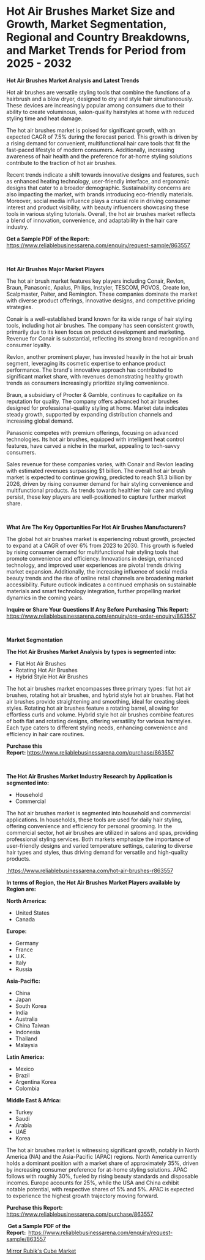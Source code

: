 <p><h1>Hot Air Brushes Market Size and Growth, Market Segmentation, Regional and Country Breakdowns, and Market Trends for Period from 2025 -  2032</h1></p><p><strong>Hot Air Brushes Market Analysis and Latest Trends</strong></p>
<p><p>Hot air brushes are versatile styling tools that combine the functions of a hairbrush and a blow dryer, designed to dry and style hair simultaneously. These devices are increasingly popular among consumers due to their ability to create voluminous, salon-quality hairstyles at home with reduced styling time and heat damage. </p><p>The hot air brushes market is poised for significant growth, with an expected CAGR of 7.5% during the forecast period. This growth is driven by a rising demand for convenient, multifunctional hair care tools that fit the fast-paced lifestyle of modern consumers. Additionally, increasing awareness of hair health and the preference for at-home styling solutions contribute to the traction of hot air brushes.</p><p>Recent trends indicate a shift towards innovative designs and features, such as enhanced heating technology, user-friendly interface, and ergonomic designs that cater to a broader demographic. Sustainability concerns are also impacting the market, with brands introducing eco-friendly materials. Moreover, social media influence plays a crucial role in driving consumer interest and product visibility, with beauty influencers showcasing these tools in various styling tutorials. Overall, the hot air brushes market reflects a blend of innovation, convenience, and adaptability in the hair care industry.</p></p>
<p><strong>Get a Sample PDF of the Report:&nbsp;</strong> <a href="https://www.reliablebusinessarena.com/enquiry/request-sample/863557?utm_campaign=1912&utm_medium=2&utm_source=Github&utm_content=ia&utm_term=08022025&utm_id=hot-air-brushes">https://www.reliablebusinessarena.com/enquiry/request-sample/863557</a></p>
<p>&nbsp;</p>
<p><strong>Hot Air Brushes Major Market Players</strong></p>
<p><p>The hot air brush market features key players including Conair, Revlon, Braun, Panasonic, Apalus, Philips, Instyler, TESCOM, POVOS, Create Ion, Scalpmaster, Paiter, and Remington. These companies dominate the market with diverse product offerings, innovative designs, and competitive pricing strategies.</p><p>Conair is a well-established brand known for its wide range of hair styling tools, including hot air brushes. The company has seen consistent growth, primarily due to its keen focus on product development and marketing. Revenue for Conair is substantial, reflecting its strong brand recognition and consumer loyalty.</p><p>Revlon, another prominent player, has invested heavily in the hot air brush segment, leveraging its cosmetic expertise to enhance product performance. The brand's innovative approach has contributed to significant market share, with revenues demonstrating healthy growth trends as consumers increasingly prioritize styling convenience.</p><p>Braun, a subsidiary of Procter & Gamble, continues to capitalize on its reputation for quality. The company offers advanced hot air brushes designed for professional-quality styling at home. Market data indicates steady growth, supported by expanding distribution channels and increasing global demand.</p><p>Panasonic competes with premium offerings, focusing on advanced technologies. Its hot air brushes, equipped with intelligent heat control features, have carved a niche in the market, appealing to tech-savvy consumers.</p><p>Sales revenue for these companies varies, with Conair and Revlon leading with estimated revenues surpassing $1 billion. The overall hot air brush market is expected to continue growing, predicted to reach $1.3 billion by 2026, driven by rising consumer demand for hair styling convenience and multifunctional products. As trends towards healthier hair care and styling persist, these key players are well-positioned to capture further market share.</p></p>
<p>&nbsp;</p>
<p><strong>What Are The Key Opportunities For Hot Air Brushes Manufacturers?</strong></p>
<p><p>The global hot air brushes market is experiencing robust growth, projected to expand at a CAGR of over 6% from 2023 to 2030. This growth is fueled by rising consumer demand for multifunctional hair styling tools that promote convenience and efficiency. Innovations in design, enhanced technology, and improved user experiences are pivotal trends driving market expansion. Additionally, the increasing influence of social media beauty trends and the rise of online retail channels are broadening market accessibility. Future outlook indicates a continued emphasis on sustainable materials and smart technology integration, further propelling market dynamics in the coming years.</p></p>
<p><strong>Inquire or Share Your Questions If Any Before Purchasing This Report:</strong> <a href="https://www.reliablebusinessarena.com/enquiry/pre-order-enquiry/863557?utm_campaign=1912&utm_medium=2&utm_source=Github&utm_content=ia&utm_term=08022025&utm_id=hot-air-brushes">https://www.reliablebusinessarena.com/enquiry/pre-order-enquiry/863557</a></p>
<p>&nbsp;</p>
<p><strong>Market Segmentation</strong></p>
<p><strong>The Hot Air Brushes Market Analysis by types is segmented into:</strong></p>
<p><ul><li>Flat Hot Air Brushes</li><li>Rotating Hot Air Brushes</li><li>Hybrid Style Hot Air Brushes</li></ul></p>
<p><p>The hot air brushes market encompasses three primary types: flat hot air brushes, rotating hot air brushes, and hybrid style hot air brushes. Flat hot air brushes provide straightening and smoothing, ideal for creating sleek styles. Rotating hot air brushes feature a rotating barrel, allowing for effortless curls and volume. Hybrid style hot air brushes combine features of both flat and rotating designs, offering versatility for various hairstyles. Each type caters to different styling needs, enhancing convenience and efficiency in hair care routines.</p></p>
<p><strong>Purchase this Report:&nbsp;</strong><a href="https://www.reliablebusinessarena.com/purchase/863557?utm_campaign=1912&utm_medium=2&utm_source=Github&utm_content=ia&utm_term=08022025&utm_id=hot-air-brushes">https://www.reliablebusinessarena.com/purchase/863557</a></p>
<p>&nbsp;</p>
<p><strong>The Hot Air Brushes Market Industry Research by Application is segmented into:</strong></p>
<p><ul><li>Household</li><li>Commercial</li></ul></p>
<p><p>The hot air brushes market is segmented into household and commercial applications. In households, these tools are used for daily hair styling, offering convenience and efficiency for personal grooming. In the commercial sector, hot air brushes are utilized in salons and spas, providing professional styling services. Both markets emphasize the importance of user-friendly designs and varied temperature settings, catering to diverse hair types and styles, thus driving demand for versatile and high-quality products.</p></p>
<p><a href="https://www.reliablebusinessarena.com/hot-air-brushes-r863557?utm_campaign=1912&utm_medium=2&utm_source=Github&utm_content=ia&utm_term=08022025&utm_id=hot-air-brushes">&nbsp;https://www.reliablebusinessarena.com/hot-air-brushes-r863557</a></p>
<p><strong>In terms of Region, the Hot Air Brushes Market Players available by Region are:</strong></p>
<p>
    <p> <strong> North America: </strong>
        <ul>
            <li>United States</li>
            <li>Canada</li>
        </ul>
        </p> 
    <p> <strong> Europe: </strong>
        <ul>
            <li>Germany</li>
            <li>France</li>
            <li>U.K.</li>
            <li>Italy</li>
            <li>Russia</li>
        </ul>
        </p> 
    <p> <strong> Asia-Pacific: </strong>
        <ul>
            <li>China</li>
            <li>Japan</li>
            <li>South Korea</li>
            <li>India</li>
            <li>Australia</li>
            <li>China Taiwan</li>
            <li>Indonesia</li>
            <li>Thailand</li>
            <li>Malaysia</li>
        </ul>
        </p> 
    <p> <strong> Latin America: </strong>
        <ul>
            <li>Mexico</li>
            <li>Brazil</li>
            <li>Argentina Korea</li>
            <li>Colombia</li>
        </ul>
        </p> 
    <p> <strong> Middle East & Africa: </strong>
        <ul>
            <li>Turkey</li>
            <li>Saudi</li>
            <li>Arabia</li>
            <li>UAE</li>
            <li>Korea</li>
        </ul>
    </p>
    </p>
<p><p>The hot air brushes market is witnessing significant growth, notably in North America (NA) and the Asia-Pacific (APAC) regions. North America currently holds a dominant position with a market share of approximately 35%, driven by increasing consumer preference for at-home styling solutions. APAC follows with roughly 30%, fueled by rising beauty standards and disposable incomes. Europe accounts for 25%, while the USA and China exhibit notable potential, with respective shares of 5% and 5%. APAC is expected to experience the highest growth trajectory moving forward.</p></p>
<p><strong>Purchase this Report: </strong><a href="https://www.reliablebusinessarena.com/purchase/863557?utm_campaign=1912&utm_medium=2&utm_source=Github&utm_content=ia&utm_term=08022025&utm_id=hot-air-brushes">https://www.reliablebusinessarena.com/purchase/863557</a></p>
<p>&nbsp;<strong>Get a Sample PDF of the Report:&nbsp;&nbsp;</strong><a href="https://www.reliablebusinessarena.com/enquiry/request-sample/863557?utm_campaign=1912&utm_medium=2&utm_source=Github&utm_content=ia&utm_term=08022025&utm_id=hot-air-brushes">https://www.reliablebusinessarena.com/enquiry/request-sample/863557</a></p>
<p><strong></strong></p>
<p><p><a href="https://github.com/globismark/Market-Research-Report-List-6/blob/main/mirror-rubiks-cube-market.md?utm_campaign=1912&utm_medium=2&utm_source=Github&utm_content=ia&utm_term=08022025&utm_id=hot-air-brushes">Mirror Rubik's Cube Market</a></p></p>